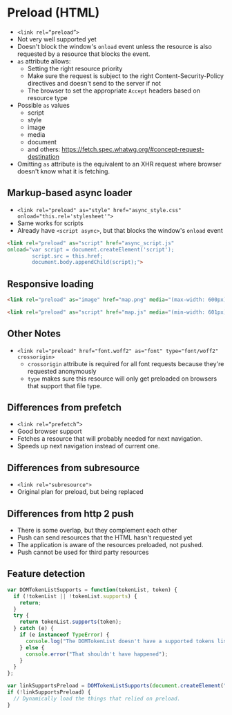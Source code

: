 <!-- TITLE: The Preload Attribute -->

# Preload (HTML)

- `<link rel=“preload”>`
- Not very well supported yet
- Doesn't block the window's `onload` event unless the resource is also requested by a resource that blocks the event.
- `as` attribute allows:
  - Setting the right resource priority
  - Make sure the request is subject to the right Content-Security-Policy directives and doesn't send to the server if not
  - The browser to set the appropriate `Accept` headers based on resource type
- Possible `as` values
  - script
  - style
  - image
  - media
  - document
  - and others: https://fetch.spec.whatwg.org/#concept-request-destination
- Omitting `as` attribute is the equivalent to an XHR request where browser doesn't know what it is fetching.

## Markup-based async loader

- `<link rel="preload" as="style" href="async_style.css" onload="this.rel='stylesheet'">`
- Same works for scripts
- Already have `<script async>`, but that blocks the window's `onload` event

```html
<link rel="preload" as="script" href="async_script.js"
onload="var script = document.createElement('script');
        script.src = this.href;
        document.body.appendChild(script);">
```

## Responsive loading

```html
<link rel="preload" as="image" href="map.png" media="(max-width: 600px)">

<link rel="preload" as="script" href="map.js" media="(min-width: 601px)">
```

## Other Notes

- `<link rel="preload" href="font.woff2" as="font" type="font/woff2" crossorigin>`
  - `crossorigin` attribute is required for all font requests because they're requested anonymously
  - `type` makes sure this resource will only get preloaded on browsers that support that file type.


## Differences from prefetch

- `<link rel=“prefetch”>`
- Good browser support
- Fetches a resource that will probably needed for next navigation.
- Speeds up next navigation instead of current one.

## Differences from subresource

- `<link rel="subresource">`
- Original plan for preload, but being replaced

## Differences from http 2 push

- There is some overlap, but they complement each other
- Push can send resources that the HTML hasn't requested yet
- The application is aware of the resources preloaded, not pushed.
- Push cannot be used for third party resources

## Feature detection

```js
var DOMTokenListSupports = function(tokenList, token) {
  if (!tokenList || !tokenList.supports) {
    return;
  }
  try {
    return tokenList.supports(token);
  } catch (e) {
    if (e instanceof TypeError) {
      console.log("The DOMTokenList doesn't have a supported tokens list");
    } else {
      console.error("That shouldn't have happened");
    }
  }
};

var linkSupportsPreload = DOMTokenListSupports(document.createElement("link").relList, "preload");
if (!linkSupportsPreload) {
  // Dynamically load the things that relied on preload.
}
```